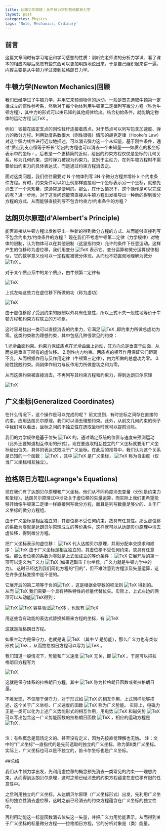 ```yaml
---
title: 达朗贝尔原理：从牛顿力学到拉格朗日力学
layout: post
categories: Physics
tags: 'Note, Mechanics, Ordinary'
---
```

## 前言

这篇文章同时有学习笔记和学习感想的性质：刚听完老师讲的分析力学课、看了课本的相应内容后感觉有些东西可以更加明朗地说出来，于是自己组织起来讲一遍。内容主要是从牛顿力学过渡到拉格朗日力学。

## 牛顿力学(Newton Mechanics)回顾

我们已经学过了牛顿力学，并用它来预测物体的运动。一般是首先选取牛顿第一定律成立的惯性参考系，然后对于每个物体利用牛顿第二定律列写微分方程（称为牛顿方程），其中力的形式可以由已知的其他规律给出。结合初始条件，就能确定物体的运动方程 ![TeX](https://math.jekyllwriter.com/?q=%5Cvec%20r%3D%5Cvec%20r(t)) 。

例如：铰接在固定支点的刚性轻杆连接着质点，对于质点可以列写包含加速度、弹力的微分方程。利用劲度系数很大（刚性很强）情形的胡克定律（Hooke's Law）对这个弹力线性进行近似地描述，可以消去弹力这一个未知量。基于刚性条件，通过“质点到支点恒等于杆长”给出的方程也可以消去一个未知量——如质点的极坐标表示中的坐标 r 。后者是一个更精简的近似，给出的约束方程仅仅是坐标的几何关系，称为几何约束，这时弹力被视为约束力。区别于主动力，在列牛顿方程时不需要给出约束力的具体表达式，而是通过约束方程消去之。

面对这类问题，我们往往需要对 N 个物体列写 3N 个微分方程并增补 k 个约束条件方程。有时，约束条件可以如上例那样直接用一个坐标表示另一个坐标，就预先消去了一个未知量，这通常是便利的。那么，在什么情况下，这个操作是可以完成的呢？进一步地，对于这类问题能否直接从牛顿方程出发推导出一种新的得到微分方程的方式、从而能够直接列写不包含约束力/约束条件的方程？

## 达朗贝尔原理(d'Alembert's Principle)

能否直接从牛顿方程出发推导出一种新的得到微分方程的方式、从而能够直接列写不包含约束力/约束条件的方程？
现在我们不考虑牛顿第二定律（力学规律）对物体的限制，认为物体可以在其他限制（这里指约束）允许的条件下任意运动。这样产生的位移称为虚位移，我们用变分 ![TeX](https://math.jekyllwriter.com/?q=%5Cdelta%5Cvec%20r) 表示它。变分运算和微分运算规律相似，它的数学意义也可以一定程度被微分体现，从而也不妨直观地理解为微分 ![TeX](https://math.jekyllwriter.com/?q=d%5Cvec%20r) 。

对于某个质点系中的某个质点，由牛顿第二定律有

![TeX](https://math.jekyllwriter.com/?q=%5Cunderbrace%7B%5Coverset%7B%5Crightharpoonup%7D%7BF_i%7D%7D_%5Ctext%7B%E4%B8%BB%E5%8A%A8%E5%8A%9B%7D%2B%5Cunderbrace%7B%5Coverset%7B%5Crightharpoonup%7D%7BR_i%7D%7D_%5Ctext%7B%E7%BA%A6%E6%9D%9F%E5%8A%9B%7D%2B%5Cunderbrace%7B(-m%5Cddot%7B%5Coverset%7B%5Crightharpoonup%7D%7Br_i%7D%7D)%7D_%5Ctextbf%7B%E8%BE%BE%E6%9C%97%E8%B4%9D%E5%B0%94%E6%83%AF%E6%80%A7%E5%8A%9B%7D%3D0%2C%5Cquad%20i%3D1%2C2%2C%5Cdots%2CN)

上式左端这些力在虚位移下所做的功（称为虚功）

![TeX](https://math.jekyllwriter.com/?q=%5Cdelta%20W%3D%5Csum_%7Bi%3D1%7D%5E%7BN%7D(%5Coverset%7B%5Crightharpoonup%7D%7BF_i%7D%2B%5Coverset%7B%5Crightharpoonup%7D%7BR_i%7D-m%5Cddot%7B%5Coverset%7B%5Crightharpoonup%7D%7Br_i%7D%7D)%5Ccdot%5Cdelta%5Coverset%7B%5Crightharpoonup%7D%7Br_i%7D%3D0.)

由于虚位移除了受到约束的限制以外具有任意性，所以上式不失一般性地等价于牛顿方程和约束方程联立的方程组。

这时容易找出一类可以直接消去的约束力，它满足 ![TeX](https://math.jekyllwriter.com/?q=%5Csum_%7Bi%3D1%7D%5E%7BN%7D%5Coverset%7B%5Crightharpoonup%7D%7BR_i%7D%5Ccdot%5Cdelta%5Coverset%7B%5Crightharpoonup%7D%7Br_i%7D%3D0) ,即约束力所做总虚功为零。这类约束称为理想约束，其中包括几种很常见的约束：

1.光滑曲面约束。约束力保证质点在光滑曲面上运动，其方向总是垂直于曲面，从而总是垂直于所有的虚位移。
2.刚性内力约束。两质点的相互作用保证它们距离不变，从而根据作用与反作用定律（牛顿第三定律），内力所做的总虚功为零。
3.刚性接触约束。两刚体作用力与反作用力所做虚功之和为零。

从而这类约束被直接消去，不再列写其约束方程和约束力，得到达朗贝尔原理

![TeX](https://math.jekyllwriter.com/?q=%5Csum_%7Bi%3D1%7D%5E%7BN%7D(%5Coverset%7B%5Crightharpoonup%7D%7BF_i%7D-m%5Cddot%7B%5Coverset%7B%5Crightharpoonup%7D%7Br_i%7D%7D)%5Ccdot%5Cdelta%5Coverset%7B%5Crightharpoonup%7D%7Br_i%7D%3D0.)

## 广义坐标(Generalized Coordinates)

在什么情况下，这个操作是可以完成的呢？
前文提到，有时坐标之间存在直接的约束。应用达朗贝尔原理，我们可以消去理想约束。此外，从前文几何约束的例子中我们可以看出，坐标之间的不独立性在选取坐标时就可以提前消除。

我们的力学规律是基于位矢 ![TeX](https://math.jekyllwriter.com/?q=%5Coverset%7B%5Crightharpoonup%7D%7Br%7D) 的，通过确定系统的位置与速度来预测运动（此外还要知道相互作用的形式）。现在要选取相互独立的广义坐标就要用广义坐标给出位矢，具体的表达式取决于广义坐标。在此后的推导中，我们认为这个关系是已知的一个函数： ![TeX](https://math.jekyllwriter.com/?q=%5Coverset%7B%5Crightharpoonup%7D%7Br%7D%3D%5Coverset%7B%5Crightharpoonup%7D%7Br%7D(q_1%2Cq_2%2C%5Cdots%2Cq_s)) ，其中 ![TeX](https://math.jekyllwriter.com/?q=q_%5Calpha%5Cquad(%5Calpha%3D1%2C2%2C%5Cdots%2Cs)) 是广义坐标， ![TeX](https://math.jekyllwriter.com/?q=s) 称为自由度（仅当广义坐标相互独立）。

## 拉格朗日方程(Lagrange's Equations)

现在我们有了达朗贝尔原理和广义坐标，他们从不同角度消去变量（分别是约束力和坐标）。达朗贝尔原理式中涉及关于虚位移的矢量运算，而实际上我们更希望能够开始像牛顿第二定律一样直接列写微分方程，而且是列写数量足够少的、关于广义坐标的微分方程组。



由于广义坐标是相互独立的，其虚位移不受任何约束，故具有任意性。那么虚位移的系数为零就是达朗贝尔原理成立的等价条件，这样就可以从达朗贝尔原理中消去虚位移，得到微分方程。

把广义坐标表示的虚位移： ![TeX](https://math.jekyllwriter.com/?q=%5Cdelta%5Coverset%7B%5Crightharpoonup%7D%7Br_i%7D%3D%5Csum_%7B%5Calpha%3D1%7D%5E%7Bs%7D%5Cfrac%7B%5Cpartial%5Coverset%7B%5Crightharpoonup%7D%7Br_i%7D%7D%7B%5Cpartial%20q_%5Calpha%7D%5Cdelta%20q_%5Calpha) 代入达朗贝尔原理，并用分配率交换求和顺序：
![TeX](https://math.jekyllwriter.com/?q=%5Csum%20_%7B%5Calpha%20%3D1%7D%5EN%20%5Cleft%5B%5Csum%20_%7Bi%3D1%7D%5EN%20%5Cleft(%5Coverset%7B%5Crightharpoonup%20%7D%7BF_i%7D-m_i%5Cddot%7B%5Coverset%7B%5Crightharpoonup%20%7D%7Br_i%7D%7D%5Cright)%5Ccdot%20%5Cfrac%7B%5Cpartial%20%5Coverset%7B%5Crightharpoonup%20%7D%7Br_i%7D%7D%7B%5Cpartial%20q_%7B%5Calpha%20%7D%7D%5Cright%5D%5Cdelta%20q_%7B%5Calpha%20%7D%3D0.)
由于广义坐标是相互独立的，其虚位移不受任何约束，故具有任意性。那么虚位移的系数为零就是上式恒成立的等价条件：
![TeX](https://math.jekyllwriter.com/?q=%5Csum%20_%7Bi%3D1%7D%5EN%20%5Cleft(%5Coverset%7B%5Crightharpoonup%20%7D%7BF_i%7D-m_i%5Cddot%7B%5Coverset%7B%5Crightharpoonup%20%7D%7Br_i%7D%7D%5Cright)%5Ccdot%20%5Cfrac%7B%5Cpartial%20%5Coverset%7B%5Crightharpoonup%20%7D%7Br_i%7D%7D%7B%5Cpartial%20q_%7B%5Calpha%20%7D%7D%3D0%2C%5Cquad%5Calpha%3D1%2C2%2C%5Cdots%2Cs.)
它展开后的第一项可以定义为广义力 ![TeX](https://math.jekyllwriter.com/?q=Q_%5Calpha%3D%5Csum%20_%7Bi%3D1%7D%5EN%20%5Coverset%7B%5Crightharpoonup%20%7D%7BF_i%7D%5Ccdot%20%5Cfrac%7B%5Cpartial%20%5Coverset%7B%5Crightharpoonup%20%7D%7Br_i%7D%7D%7B%5Cpartial%20q_%7B%5Calpha%20%7D%7D) (如果选取笛卡尔坐标，广义力就是牛顿力学中的力)。
这时已经达到我们简化方程的“目的”，但不难注意到方程涉及矢量运算，这在许多坐标变换中是不便的。

它展开后的第二项等于负的![TeX](https://math.jekyllwriter.com/?q=%5Cfrac%7Bd%7D%7B%5Ctext%7Bdt%7D%7D%5Csum%20_%7Bi%3D1%7D%5EN%20%5Cleft(m_i%5Cdot%7B%5Coverset%7B%5Crightharpoonup%20%7D%7Br_i%7D%7D%5Ccdot%20%5Cfrac%7B%5Cpartial%20%5Coverset%7B%5Crightharpoonup%20%7D%7Br_i%7D%7D%7B%5Cpartial%20q_a%7D%5Cright)-%5Csum%20_%7Bi%3D1%7D%5EN%20%5Cleft(m_i%5Cdot%7B%5Coverset%7B%5Crightharpoonup%20%7D%7Br_i%7D%7D%5Ccdot%20%5Cfrac%7B%5Cpartial%20%5Cdot%7B%5Coverset%7B%5Crightharpoonup%20%7D%7Br_i%7D%7D%7D%7B%5Cpartial%20q_a%7D%5Cright))
，这是根据全导数的积法则 ![TeX](https://math.jekyllwriter.com/?q=%5Cfrac%7Bd%7D%7B%5Ctext%7Bdt%7D%7D%5Csum%20_%7Bi%3D1%7D%5EN%20%5Cleft(m_i%5Cdot%7B%5Coverset%7B%5Crightharpoonup%20%7D%7Br_i%7D%7D%5Ccdot%20%5Cfrac%7B%5Cpartial%20%5Coverset%7B%5Crightharpoonup%20%7D%7Br_i%7D%7D%7B%5Cpartial%20q_a%7D%5Cright)%3D%5Csum%20_%7Bi%3D1%7D%5EN%20%5Cleft(m_i%5Cddot%7B%5Coverset%7B%5Crightharpoonup%20%7D%7Br_i%7D%7D%5Ccdot%20%5Cfrac%7B%5Cpartial%20%5Coverset%7B%5Crightharpoonup%20%7D%7Br_i%7D%7D%7B%5Cpartial%20q_a%7D%5Cright)%2B%5Csum%20_%7Bi%3D1%7D%5EN%20%5Cleft(m_i%5Cdot%7B%5Coverset%7B%5Crightharpoonup%20%7D%7Br_i%7D%7D%5Ccdot%20%5Cfrac%7B%5Cpartial%20%5Cdot%7B%5Coverset%7B%5Crightharpoonup%20%7D%7Br_i%7D%7D%7D%7B%5Cpartial%20q_a%7D%5Cright)) 得到的。
从而
![TeX](https://math.jekyllwriter.com/?q=%5Cfrac%7Bd%7D%7B%5Ctext%7Bdt%7D%7D%5Csum%20_%7Bi%3D1%7D%5EN%20%5Cleft(m_i%5Cdot%7B%5Coverset%7B%5Crightharpoonup%20%7D%7Br_i%7D%7D%5Ccdot%20%5Cfrac%7B%5Cpartial%20%5Coverset%7B%5Crightharpoonup%20%7D%7Br_i%7D%7D%7B%5Cpartial%20q_a%7D%5Cright)-%5Csum%20_%7Bi%3D1%7D%5EN%20%5Cleft(m_i%5Cdot%7B%5Coverset%7B%5Crightharpoonup%20%7D%7Br_i%7D%7D%5Ccdot%20%5Cfrac%7B%5Cpartial%20%5Cdot%7B%5Coverset%7B%5Crightharpoonup%20%7D%7Br_i%7D%7D%7D%7B%5Cpartial%20q_a%7D%5Cright)%3DQ_%7B%5Calpha%20%7D.)
我们需要一个具有特殊特性的标量代替位矢。实际上，上式左边的两项可以从动能![TeX](https://math.jekyllwriter.com/?q=T%3D%5Cfrac%7B1%7D%7B2%7D%5Csum_%7Bi%3D1%7D%5E%7BN%7Dm_i%5Cdot%7B%5Coverset%7B%5Crightharpoonup%20%7D%7Br_i%7D%7D%3DT(q_1%2Cq_2%2C%5Cdots%2Cq_s%3B%5Cdot%7Bq_1%7D%2C%5Cdot%7Bq_2%7D%2C%5Cdots%2C%5Cdot%7Bq_s%7D%3Bt))得到：

![TeX](https://math.jekyllwriter.com/?q=%5Cfrac%7B%5Cpartial%20T%7D%7B%5Cpartial%5Cdot%7Bq%7D_%5Calpha%7D%3D%5Csum_%7Bi%3D1%7D%5E%7BN%7D%5Cfrac%7B%5Cpartial%20T%7D%7B%5Cpartial%5Cdot%7B%5Coverset%7B%5Crightharpoonup%7D%7Br_i%7D%7D%7D%5Ccdot%5Cfrac%7B%5Cpartial%5Cdot%7B%5Coverset%7B%5Crightharpoonup%7D%7Br_i%7D%7D%7D%7B%5Cpartial%5Cdot%7Bq%7D_%5Calpha%7D%3D%5Csum_%7Bi%3D1%7D%5E%7BN%7Dm_i%5Cdot%7B%5Coverset%7B%5Crightharpoonup%7D%7Br_i%7D%7D%5Ccdot%5Cfrac%7B%5Cpartial%5Cdot%7B%5Coverset%7B%5Crightharpoonup%7D%7Br_i%7D%7D%7D%7B%5Cpartial%20%5Cdot%7Bq%7D_%5Calpha%7D%20%2C)
![TeX](https://math.jekyllwriter.com/?q=%5Cfrac%7B%5Cpartial%20T%7D%7B%5Cpartial%7Bq_%5Calpha%7D%7D%3D%5Csum_%7Bi%3D1%7D%5E%7BN%7D%5Cfrac%7B%5Cpartial%20T%7D%7B%5Cpartial%5Cdot%7B%5Coverset%7B%5Crightharpoonup%7D%7Br_i%7D%7D%7D%5Ccdot%5Cfrac%7B%5Cpartial%5Cdot%7B%5Coverset%7B%5Crightharpoonup%7D%7Br_i%7D%7D%7D%7B%5Cpartial%7Bq%7D_%5Calpha%7D%3D%5Csum_%7Bi%3D1%7D%5E%7BN%7Dm_i%5Cdot%7B%5Coverset%7B%5Crightharpoonup%7D%7Br_i%7D%7D%5Ccdot%5Cfrac%7B%5Cpartial%5Cdot%7B%5Coverset%7B%5Crightharpoonup%7D%7Br_i%7D%7D%7D%7B%5Cpartial%20q_%5Calpha%7D%20.)
容易验证![TeX](https://math.jekyllwriter.com/?q=%5Cfrac%7B%5Cpartial%5Cdot%7B%5Coverset%7B%5Crightharpoonup%7D%7Br_i%7D%7D%7D%7B%5Cpartial%20%5Cdot%7Bq%7D_%5Calpha%7D%3D%5Cfrac%7B%5Cpartial%5Coverset%7B%5Crightharpoonup%7D%7Br_i%7D%7D%7B%5Cpartial%20q_%5Calpha%7D)$ ，也就有 ![TeX](https://math.jekyllwriter.com/?q=%5Cfrac%7B%5Cpartial%20T%7D%7B%5Cpartial%5Cdot%7Bq%7D_%5Calpha%7D%3D%5Csum_%7Bi%3D1%7D%5E%7BN%7D%5Cfrac%7B%5Cpartial%20T%7D%7B%5Cpartial%5Cdot%7B%5Coverset%7B%5Crightharpoonup%7D%7Br_i%7D%7D%7D%5Ccdot%5Cfrac%7B%5Cpartial%5Cdot%7B%5Coverset%7B%5Crightharpoonup%7D%7Br_i%7D%7D%7D%7B%5Cpartial%5Cdot%7Bq%7D_%5Calpha%7D%3D%5Csum_%7Bi%3D1%7D%5E%7BN%7Dm_i%5Cdot%7B%5Coverset%7B%5Crightharpoonup%7D%7Br_i%7D%7D%5Ccdot%5Cfrac%7B%5Cpartial%5Coverset%7B%5Crightharpoonup%7D%7Br_i%7D%7D%7B%5Cpartial%20q_%5Calpha%7D.)

用这些含有动能的表达式替换掉原来方程的坐标，有
![TeX](https://math.jekyllwriter.com/?q=%5Cfrac%7Bd%7D%7Bdt%7D%5Cfrac%7B%5Cpartial%20T%7D%7B%5Cpartial%5Cdot%7Bq%7D_%5Calpha%7D-%5Cfrac%7B%5Cpartial%20T%7D%7B%5Cpartial%20q_%5Calpha%7D%3DQ_%5Calpha%2C%5Cquad%5Calpha%3D1%2C2%2C%5Cdots%2Cs%20%EF%BC%8C)

这就是拉格朗日方程。



如果主动力是保守力，也就是说 ![TeX](https://math.jekyllwriter.com/?q=%5Coverset%7B%5Crightharpoonup%7D%7BF_i%7D%3D-%5Cfrac%7B%5Cpartial%20V%7D%7B%5Cpartial%5Coverset%7B%5Crightharpoonup%7D%7Br_i%7D%7D) （其中 V 是势能），那么广义力也有类似形式 ![TeX](https://math.jekyllwriter.com/?q=Q_%5Calpha%3D%5Csum%20_%7Bi%3D1%7D%5EN%20(-%5Cfrac%7B%5Cpartial%20V%7D%7B%5Cpartial%5Coverset%7B%5Crightharpoonup%7D%7Br_i%7D%7D)%5Ccdot%20%5Cfrac%7B%5Cpartial%20%5Coverset%7B%5Crightharpoonup%20%7D%7Br_i%7D%7D%7B%5Cpartial%20q_%7B%5Calpha%20%7D%7D%3D-%5Cfrac%7B%5Cpartial%20V%7D%7B%5Cpartial%20q_%5Calpha%7D) ，从而拉格朗日方程可以写为 ![TeX](https://math.jekyllwriter.com/?q=%5Cfrac%7Bd%7D%7Bdt%7D%5Cfrac%7B%5Cpartial%20T%7D%7B%5Cpartial%5Cdot%7Bq%7D_%5Calpha%7D-%5Cfrac%7B%5Cpartial%20(T-V)%7D%7B%5Cpartial%20q_%5Calpha%7D%3D0) 。

我们知道一般情况下，势能和广义速度 ![TeX](https://math.jekyllwriter.com/?q=%5Cdot%7Bq%7D_%5Calpha) 无关，即 ![TeX](https://math.jekyllwriter.com/?q=%5Cfrac%7B%5Cpartial%20V%7D%7B%5Cpartial%5Cdot%20q_%5Calpha%7D%3D0) 。于是可以把拉格朗日方程写为

![TeX](https://math.jekyllwriter.com/?q=%5Cfrac%7Bd%7D%7Bdt%7D%5Cfrac%7B%5Cpartial%5Cmathcal%7BL%7D%7D%7B%5Cpartial%5Cdot%7Bq%7D_%5Calpha%7D-%5Cfrac%7B%5Cpartial%5Cmathcal%7BL%7D%7D%7B%5Cpartial%20q_%5Calpha%7D%3D0%2C%5Cquad%5Calpha%3D1%2C2%2C%5Cdots%2Cs.)

这就是保守体系的拉格朗日方程，其中 ![TeX](https://math.jekyllwriter.com/?q=%5Cmathcal%7BL%7D%3DT-V) 称为拉格朗日函数或者拉格朗日量。

不难发现，不仅限于保守力，对于形式如 ![TeX](https://math.jekyllwriter.com/?q=Q_%5Calpha%3D-%5Cfrac%7B%5Cpartial%20U(q%2C%5Cdot%7Bq%7D)%7D%7B%5Cpartial%20q_%5Calpha%7D%2B%5Cfrac%7Bd%7D%7Bdt%7D%5Cfrac%7B%5Cpartial%20U(q%2C%5Cdot%7Bq%7D)%7D%7B%5Cpartial%20%5Cdot%7Bq_%5Calpha%7D%7D) 的相互作用，上式同样能够描述，这个关于广义坐标、广义速度的函数 ![TeX](https://math.jekyllwriter.com/?q=U(q%2C%5Cdot%7Bq%7D)) 称为广义势能。
实际上，电磁力正是一类可以化为上述广义势能形式的相互作用，用电势 ![TeX](https://math.jekyllwriter.com/?q=%5Cvarphi) 和磁矢势 ![TeX](https://math.jekyllwriter.com/?q=%5Coverset%7B%5Crightharpoonup%7D%7BA%7D) 可以写出包含这一广义势能函数的拉格朗日函数 ![TeX](https://math.jekyllwriter.com/?q=%5Cmathcal%7BL%7D%3D%5Cfrac%7B1%7D%7B2%7Dm%5Coverset%7B%5Crightharpoonup%7D%7Bv%7D%5E2-e%5Cvarphi%2Be%5Coverset%7B%5Crightharpoonup%7D%7Bv%7D%5Ccdot%5Coverset%7B%5Crightharpoonup%7D%7BA%7D) ，相应的运动方程是 ![TeX](https://math.jekyllwriter.com/?q=m%5Cddot%7B%5Coverset%7B%5Crightharpoonup%7D%7Br%7D%7D%3De(%5Coverset%7B%5Crightharpoonup%7D%7BE%7D%2B%5Coverset%7B%5Crightharpoonup%7D%7Bv%7D%5Ctimes%5Coverset%7B%5Crightharpoonup%7D%7BB%7D)) .

##  
注：有些概念是现场定义的、甚至没有定义，因为先按直觉理解也无妨。
注：文中的“广义坐标”一直指代的是先前选取的独立的广义坐标，称为第II类广义坐标。实际上，广义坐标也可以是不独立的，笛卡尔坐标也是广义坐标。

##总结

我们从牛顿力学出发，先利用虚位移的概念预先消去一类常见的约束——理想约束，从而得到达朗贝尔原理，这时之前已经消去的约束方程蕴含在虚位移有限的任意性中。

之后利用独立的广义坐标，从达朗贝尔原理（广义坐标形式）出发，先利用广义坐标的独立性消去虚位移，这时之前已经消去的约束方程蕴含在广义坐标的独立性中。

再利用动能这一标量函数消去位矢这一矢量，并把广义力用势能表示，从而得到关于广义坐标的标量微分方程——拉格朗日方程，它的分析对象是（类）能量。
